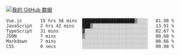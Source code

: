 [![我的 GitHub 数据](https://github-readme-stats.vercel.app/api?username=unbrain&?theme=dark)]()

<!--START_SECTION:waka-->

```text
Vue.js       15 hrs 56 mins  ████████████████████▒░░░░   81.98 %
JavaScript   2 hrs 42 mins   ███▒░░░░░░░░░░░░░░░░░░░░░   13.91 %
TypeScript   31 mins         ▓░░░░░░░░░░░░░░░░░░░░░░░░   02.67 %
JSON         7 mins          ▒░░░░░░░░░░░░░░░░░░░░░░░░   00.68 %
Markdown     7 mins          ░░░░░░░░░░░░░░░░░░░░░░░░░   00.66 %
CSS          0 secs          ░░░░░░░░░░░░░░░░░░░░░░░░░   00.08 %
```

<!--END_SECTION:waka-->
